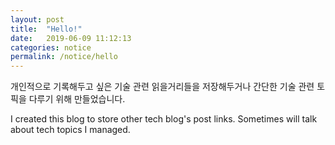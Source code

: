 ```yaml
---
layout: post
title:  "Hello!"
date:   2019-06-09 11:12:13
categories: notice
permalink: /notice/hello
---
```


개인적으로 기록해두고 싶은 기술 관련 읽을거리들을 저장해두거나 간단한 기술 관련 토픽을 다루기 위해 만들었습니다.

I created this blog to store other tech blog's post links.
Sometimes will talk about tech topics I managed.